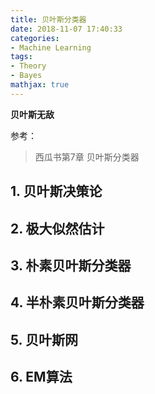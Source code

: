 ```yaml
---
title: 贝叶斯分类器
date: 2018-11-07 17:40:33
categories:
- Machine Learning
tags:
- Theory
- Bayes
mathjax: true
---
```


**贝叶斯无敌**

参考：

>西瓜书第7章 贝叶斯分类器

## 1. 贝叶斯决策论


## 2. 极大似然估计


## 3. 朴素贝叶斯分类器


## 4. 半朴素贝叶斯分类器


## 5. 贝叶斯网


## 6. EM算法


